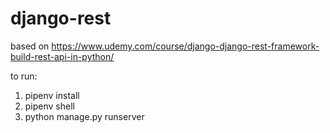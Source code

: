 # django-rest
based on https://www.udemy.com/course/django-django-rest-framework-build-rest-api-in-python/

to run:
1. pipenv install
2. pipenv shell
3. python manage.py runserver
